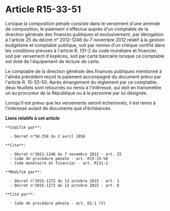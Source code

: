 # Article R15-33-51

Lorsque la composition pénale consiste dans le versement d'une amende de composition, le paiement s'effectue auprès d'un
comptable de la direction générale des finances publiques et exclusivement, par dérogation à l'article 25 du décret n°
2012-1246 du 7 novembre 2012 relatif à la gestion budgétaire et comptable publique, soit par remise d'un chèque certifié dans
les conditions prévues à l'article R. 131-2 du code monétaire et financier, soit par versement d'espèces, soit par carte
bancaire lorsque ce comptable est doté de l'équipement de lecture de carte. 

Le comptable de la direction générale des finances publiques mentionné à l'alinéa précédent reçoit le paiement accompagné du
document prévu par l'article R. 15-33-50. Après émargement du règlement par ce comptable, deux feuillets sont retournés ou
remis à l'intéressé, qui doit en transmettre un au procureur de la République ou à la personne par lui désignée. 

Lorsqu'il est prévu que les versements seront échelonnés, il est remis à l'intéressé autant de documents que d'échéances.

**Liens relatifs à cet article**

	**Codifié par**:

	  - Décret n°58-358 du 2 avril 1958

	**Cite**:

	  - Décret n°2012-1246 du 7 novembre 2012 - art. 25
	  - Code de procédure pénale - art. R15-33-50
	  - Code monétaire et financier - art. R131-2

	**Modifié par**:

	  - Décret n°2015-1272 du 13 octobre 2015 - art. 1
	  - Décret n°2015-1272 du 13 octobre 2015 - art. 6

	**Cité par**:

	  - Code de procédure pénale - art. D1-1 (V)
